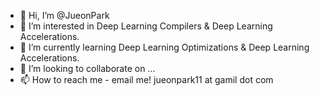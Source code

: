- 👋 Hi, I’m @JueonPark
- 👀 I’m interested in Deep Learning Compilers & Deep Learning Accelerations.
- 🌱 I’m currently learning Deep Learning Optimizations & Deep Learning Accelerations.
- 💞️ I’m looking to collaborate on ...
- 📫 How to reach me - email me! jueonpark11 at gamil dot com

<!---
JueonPark/JueonPark is a ✨ special ✨ repository because its `README.md` (this file) appears on your GitHub profile.
You can click the Preview link to take a look at your changes.
--->
